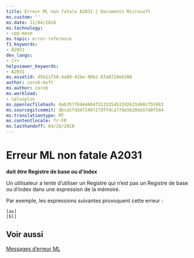 ```yaml
---
title: Erreur ML non fatale A2031 | Documents Microsoft
ms.custom: ''
ms.date: 11/04/2016
ms.technology:
- cpp-masm
ms.topic: error-reference
f1_keywords:
- A2031
dev_langs:
- C++
helpviewer_keywords:
- A2031
ms.assetid: d5b11f58-4a00-42be-9062-8fa8728e6306
author: corob-msft
ms.author: corob
ms.workload:
- cplusplus
ms.openlocfilehash: 4ab35776944604f3133254532d2631460c755983
ms.sourcegitcommit: dbca5fdd47249727df7dca77de5b20da57d0f544
ms.translationtype: MT
ms.contentlocale: fr-FR
ms.lasthandoff: 04/28/2018
---
```

# <a name="ml-nonfatal-error-a2031"></a>Erreur ML non fatale A2031
**doit être Registre de base ou d’index**  
  
 Un utilisateur a tenté d’utiliser un Registre qui n’est pas un Registre de base ou d’index dans une expression de la mémoire.  
  
 Par exemple, les expressions suivantes provoquent cette erreur :  
  
```  
[ax]  
[bl]  
```  
  
## <a name="see-also"></a>Voir aussi  
 [Messages d’erreur ML](../../assembler/masm/ml-error-messages.md)
